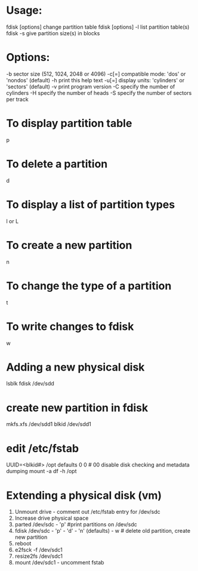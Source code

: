 # Usage:
 fdisk [options] <disk>    change partition table
 fdisk [options] -l <disk> list partition table(s)
 fdisk -s <partition>      give partition size(s) in blocks

# Options:
 -b <size>             sector size (512, 1024, 2048 or 4096)
 -c[=<mode>]           compatible mode: 'dos' or 'nondos' (default)
 -h                    print this help text
 -u[=<unit>]           display units: 'cylinders' or 'sectors' (default)
 -v                    print program version
 -C <number>           specify the number of cylinders
 -H <number>           specify the number of heads
 -S <number>           specify the number of sectors per track

# To display partition table
p

# To delete a partition
d

# To display a list of partition types
l or L

# To create a new partition
n

# To change the type of a partition
t

# To write changes to fdisk
w

# Adding a new physical disk
lsblk
fdisk /dev/sdd

# create new partition in fdisk
mkfs.xfs /dev/sdd1
blkid /dev/sdd1

# edit /etc/fstab
UUID=<blkid#> /opt defaults 0 0 # 00 disable disk checking and metadata dumping
mount -a
df -h /opt

# Extending a physical disk (vm)
1.  Unmount drive - comment out /etc/fstab entry for /dev/sdc
2.  Increase drive physical space
3.  parted /dev/sdc - 'p' 	#print partitions on /dev/sdc
4.  fdisk /dev/sdc - 'p' - 'd' - 'n' (defaults) - w	# delete old partition, create new partition
5.  reboot
6.  e2fsck -f /dev/sdc1
7.  resize2fs /dev/sdc1
8.  mount /dev/sdc1 - uncomment fstab

